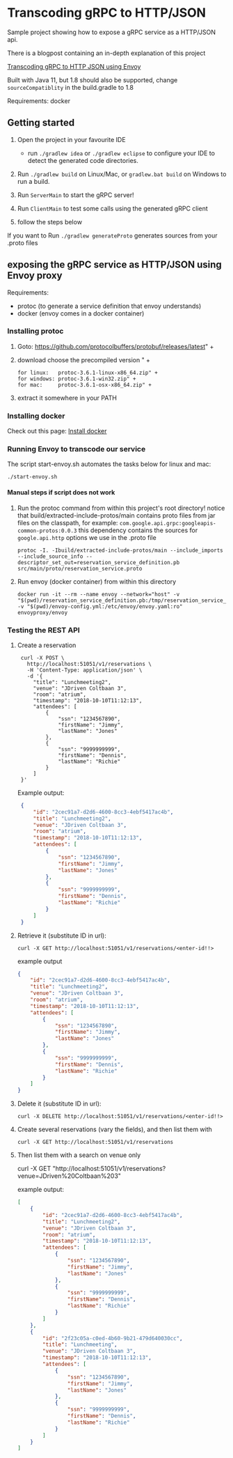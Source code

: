 # Transcoding gRPC to HTTP/JSON

Sample project showing how to expose a gRPC service as a HTTP/JSON api. 

There is a blogpost containing an in-depth explanation of this project

[Transcoding gRPC to HTTP JSON using Envoy](https://blog.jdriven.com/2018/11/transcoding-grpc-to-http-json-using-envoy/)

Built with Java 11, but 1.8 should also be supported, change `sourceCompatiblity` in the build.gradle to 1.8

Requirements: docker

## Getting started

1. Open the project in your favourite IDE 
     * run `./gradlew idea` or `./gradlew eclipse` to configure your IDE to detect the generated code directories.
     
1. Run `./gradlew build`   on Linux/Mac,  or `gradlew.bat build` on Windows to run a build.

1. Run `ServerMain` to start the gRPC server!

1. Run `ClientMain` to test some calls using the generated gRPC client

1. follow the steps below 

If you want to Run `./gradlew generateProto` generates sources from your .proto files  

## exposing the gRPC service as HTTP/JSON using Envoy proxy

Requirements:  
 * protoc (to generate a service definition that envoy understands)
 * docker (envoy comes in a docker container)

### Installing protoc
1. Goto: https://github.com/protocolbuffers/protobuf/releases/latest" +
2. download choose the precompiled version " +

       for linux:   protoc-3.6.1-linux-x86_64.zip" +
       for windows: protoc-3.6.1-win32.zip" +
       for mac:     protoc-3.6.1-osx-x86_64.zip" +

3. extract it somewhere in your PATH

### Installing docker

Check out this page: [Install docker](https://store.docker.com/search?offering=community&type=edition)

### Running Envoy to transcode our service

The script start-envoy.sh automates the tasks below for linux and mac:

    ./start-envoy.sh
    
#### Manual steps if script does not work 

1. Run the protoc command from within this project's root directory!
   notice that build/extracted-include-protos/main contains proto files from
   jar files on the classpath, for example: `com.google.api.grpc:googleapis-common-protos:0.0.3`
   this dependency contains the sources for `google.api.http` options we use
   in the .proto file
   
       protoc -I. -Ibuild/extracted-include-protos/main --include_imports --include_source_info --descriptor_set_out=reservation_service_definition.pb src/main/proto/reservation_service.proto
       
1. Run envoy (docker container) from within this directory

       docker run -it --rm --name envoy --network="host" -v "$(pwd)/reservation_service_definition.pb:/tmp/reservation_service_definition.pb:ro" -v "$(pwd)/envoy-config.yml:/etc/envoy/envoy.yaml:ro" envoyproxy/envoy   
 
### Testing the REST API 
  
1. Create a reservation

        curl -X POST \
          http://localhost:51051/v1/reservations \
          -H 'Content-Type: application/json' \
          -d '{
            "title": "Lunchmeeting2",
            "venue": "JDriven Coltbaan 3",
            "room": "atrium",
            "timestamp": "2018-10-10T11:12:13",
            "attendees": [
                {
                    "ssn": "1234567890",
                    "firstName": "Jimmy",
                    "lastName": "Jones"
                },
                {
                    "ssn": "9999999999",
                    "firstName": "Dennis",
                    "lastName": "Richie"
                }
            ]
        }'
        
   Example output:
   
   ```json
    {
        "id": "2cec91a7-d2d6-4600-8cc3-4ebf5417ac4b",
        "title": "Lunchmeeting2",
        "venue": "JDriven Coltbaan 3",
        "room": "atrium",
        "timestamp": "2018-10-10T11:12:13",
        "attendees": [
            {
                "ssn": "1234567890",
                "firstName": "Jimmy",
                "lastName": "Jones"
            },
            {
                "ssn": "9999999999",
                "firstName": "Dennis",
                "lastName": "Richie"
            }
        ]
    }
    ```     
        
        
1. Retrieve it (substitute ID in url): 

       curl -X GET http://localhost:51051/v1/reservations/<enter-id!!>

   example output          
    ```json
    {
        "id": "2cec91a7-d2d6-4600-8cc3-4ebf5417ac4b",
        "title": "Lunchmeeting2",
        "venue": "JDriven Coltbaan 3",
        "room": "atrium",
        "timestamp": "2018-10-10T11:12:13",
        "attendees": [
            {
                "ssn": "1234567890",
                "firstName": "Jimmy",
                "lastName": "Jones"
            },
            {
                "ssn": "9999999999",
                "firstName": "Dennis",
                "lastName": "Richie"
            }
        ]
    }        
    ```
          
1. Delete it (substitute ID in url): 

       curl -X DELETE http://localhost:51051/v1/reservations/<enter-id!!>
       
1. Create several reservations (vary the fields), and then list them with

       curl -X GET http://localhost:51051/v1/reservations
       
1. Then list them with a search on venue only

      curl -X GET "http://localhost:51051/v1/reservations?venue=JDriven%20Coltbaan%203"
      
   example output:
    ```json
    [
        {
            "id": "2cec91a7-d2d6-4600-8cc3-4ebf5417ac4b",
            "title": "Lunchmeeting2",
            "venue": "JDriven Coltbaan 3",
            "room": "atrium",
            "timestamp": "2018-10-10T11:12:13",
            "attendees": [
                {
                    "ssn": "1234567890",
                    "firstName": "Jimmy",
                    "lastName": "Jones"
                },
                {
                    "ssn": "9999999999",
                    "firstName": "Dennis",
                    "lastName": "Richie"
                }
            ]
        },
        {
            "id": "2f23c05a-c0ed-4b60-9b21-479d640030cc",
            "title": "Lunchmeeting",
            "venue": "JDriven Coltbaan 3",
            "timestamp": "2018-10-10T11:12:13",
            "attendees": [
                {
                    "ssn": "1234567890",
                    "firstName": "Jimmy",
                    "lastName": "Jones"
                },
                {
                    "ssn": "9999999999",
                    "firstName": "Dennis",
                    "lastName": "Richie"
                }
            ]
        }
    ]
    ```
      
  